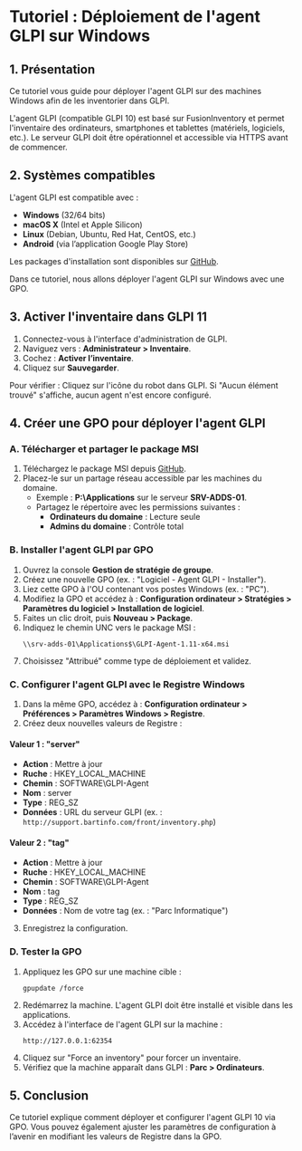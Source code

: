 # Tutoriel : Déploiement de l'agent GLPI sur Windows

## 1. Présentation

Ce tutoriel vous guide pour déployer l'agent GLPI sur des machines Windows afin de les inventorier dans GLPI.

L'agent GLPI (compatible GLPI 10) est basé sur FusionInventory et permet l'inventaire des ordinateurs, smartphones et tablettes (matériels, logiciels, etc.). Le serveur GLPI doit être opérationnel et accessible via HTTPS avant de commencer.

## 2. Systèmes compatibles

L'agent GLPI est compatible avec :
- **Windows** (32/64 bits)
- **macOS X** (Intel et Apple Silicon)
- **Linux** (Debian, Ubuntu, Red Hat, CentOS, etc.)
- **Android** (via l’application Google Play Store)

Les packages d'installation sont disponibles sur [GitHub](https://github.com/glpi-project/glpi-agent).

Dans ce tutoriel, nous allons déployer l'agent GLPI sur Windows avec une GPO.

## 3. Activer l'inventaire dans GLPI 11

1. Connectez-vous à l'interface d'administration de GLPI.
2. Naviguez vers : **Administrateur > Inventaire**.
3. Cochez : **Activer l’inventaire**.
4. Cliquez sur **Sauvegarder**.

Pour vérifier : Cliquez sur l'icône du robot dans GLPI. Si "Aucun élément trouvé" s'affiche, aucun agent n'est encore configuré.

## 4. Créer une GPO pour déployer l'agent GLPI

### A. Télécharger et partager le package MSI

1. Téléchargez le package MSI depuis [GitHub](https://github.com/glpi-project/glpi-agent).
2. Placez-le sur un partage réseau accessible par les machines du domaine.
   - Exemple : **P:\Applications** sur le serveur **SRV-ADDS-01**.
   - Partagez le répertoire avec les permissions suivantes :
     - **Ordinateurs du domaine** : Lecture seule
     - **Admins du domaine** : Contrôle total

### B. Installer l'agent GLPI par GPO

1. Ouvrez la console **Gestion de stratégie de groupe**.
2. Créez une nouvelle GPO (ex. : "Logiciel - Agent GLPI - Installer").
3. Liez cette GPO à l'OU contenant vos postes Windows (ex. : "PC").
4. Modifiez la GPO et accédez à :
   **Configuration ordinateur > Stratégies > Paramètres du logiciel > Installation de logiciel**.
5. Faites un clic droit, puis **Nouveau > Package**.
6. Indiquez le chemin UNC vers le package MSI :
   ```
   \\srv-adds-01\Applications$\GLPI-Agent-1.11-x64.msi
   ```
7. Choisissez "Attribué" comme type de déploiement et validez.

### C. Configurer l'agent GLPI avec le Registre Windows

1. Dans la même GPO, accédez à :
   **Configuration ordinateur > Préférences > Paramètres Windows > Registre**.
2. Créez deux nouvelles valeurs de Registre :

#### Valeur 1 : "server"
- **Action** : Mettre à jour
- **Ruche** : HKEY_LOCAL_MACHINE
- **Chemin** : SOFTWARE\GLPI-Agent
- **Nom** : server
- **Type** : REG_SZ
- **Données** : URL du serveur GLPI (ex. : `http://support.bartinfo.com/front/inventory.php`)

#### Valeur 2 : "tag"
- **Action** : Mettre à jour
- **Ruche** : HKEY_LOCAL_MACHINE
- **Chemin** : SOFTWARE\GLPI-Agent
- **Nom** : tag
- **Type** : REG_SZ
- **Données** : Nom de votre tag (ex. : "Parc Informatique")

3. Enregistrez la configuration.

### D. Tester la GPO

1. Appliquez les GPO sur une machine cible :
   ```
   gpupdate /force
   ```
2. Redémarrez la machine. L'agent GLPI doit être installé et visible dans les applications.
3. Accédez à l'interface de l'agent GLPI sur la machine :
   ```
   http://127.0.0.1:62354
   ```
4. Cliquez sur "Force an inventory" pour forcer un inventaire.
5. Vérifiez que la machine apparaît dans GLPI : **Parc > Ordinateurs**.

## 5. Conclusion

Ce tutoriel explique comment déployer et configurer l'agent GLPI 10 via GPO. Vous pouvez également ajuster les paramètres de configuration à l’avenir en modifiant les valeurs de Registre dans la GPO.

